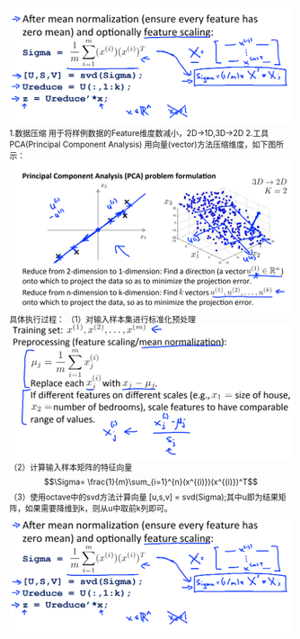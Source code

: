 ![](/机器学习/images/74.PNG)1.数据压缩
用于将样例数据的Feature维度数减小，2D->1D,3D->2D
2.工具 PCA(Principal Component Analysis)
用向量(vector)方法压缩维度，如下图所示：
![](/机器学习/images/72.PNG)
具体执行过程：
（1）对输入样本集进行标准化预处理
![](/机器学习/images/73.PNG)
（2）计算输入样本矩阵的特征向量 $$\Sigma= \frac{1}{m}\sum_{i=1}^{n}(x^{(i)})(x^{(i)})^T$$
（3）使用octave中的svd方法计算向量 [u,s,v] = svd(Sigma);其中u即为结果矩阵，如果需要降维到k，则从u中取前k列即可。
![](/机器学习/images/74.PNG)
